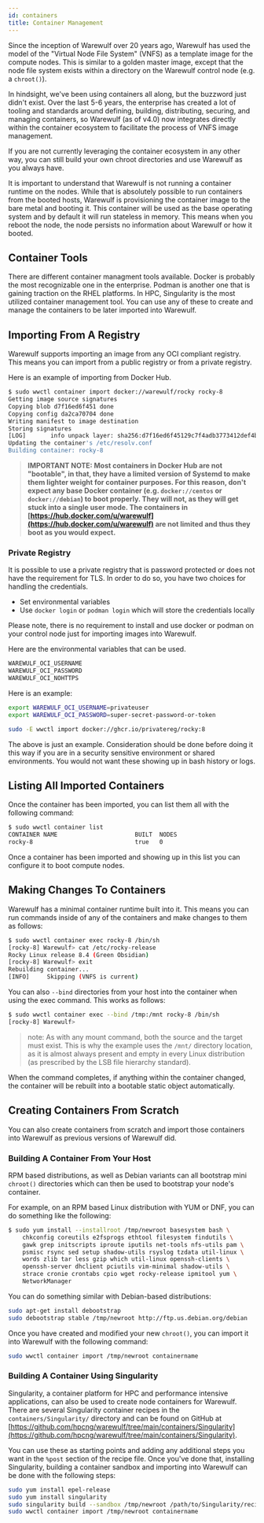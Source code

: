 ```yaml
---
id: containers
title: Container Management
---
```


Since the inception of Warewulf over 20 years ago, Warewulf has used the model of the "Virtual Node File System" (VNFS) as a template image for the compute nodes. This is similar to a golden master image, except that the node file system exists within a directory on the Warewulf control node (e.g. a `chroot()`).

In hindsight, we've been using containers all along, but the buzzword just didn't exist. Over the last 5-6 years, the enterprise has created a lot of tooling and standards around defining, building, distributing, securing, and managing containers, so Warewulf (as of v4.0) now integrates directly within the container ecosystem to facilitate the process of VNFS image management.

If you are not currently leveraging the container ecosystem in any other way, you can still build your own chroot directories and use Warewulf as you always have.

It is important to understand that Warewulf is not running a container runtime on the nodes. While that is absolutely possible to run containers from the booted hosts, Warewulf is provisioning the container image to the bare metal and booting it. This container will be used as the base operating system and by default it will run stateless in memory. This means when you reboot the node, the node persists no information about Warewulf or how it booted.

## Container Tools

There are different container managment tools available. Docker is probably the most recognizable one in the enterprise. Podman is another one that is gaining traction on the RHEL platforms. In HPC, Singularity is the most utilized container management tool. You can use any of these to create and manage the containers to be later imported into Warewulf.

## Importing From A Registry

Warewulf supports importing an image from any OCI compliant registry. This means you can import from a public registry or from a private registry.

Here is an example of importing from Docker Hub.

```bash
$ sudo wwctl container import docker://warewulf/rocky rocky-8
Getting image source signatures
Copying blob d7f16ed6f451 done  
Copying config da2ca70704 done  
Writing manifest to image destination
Storing signatures
[LOG]       info unpack layer: sha256:d7f16ed6f45129c7f4adb3773412def4ba2bf9902de42e86e77379a65d90a984
Updating the container's /etc/resolv.conf
Building container: rocky-8
```

> **IMPORTANT NOTE: Most containers in Docker Hub are not "bootable", in that, they have a limited version of Systemd to make them lighter weight for container purposes. For this reason, don't expect any base Docker container (e.g. `docker://centos` or `docker://debian`) to boot properly. They will not, as they will get stuck into a single user mode. The containers in [https://hub.docker.com/u/warewulf](https://hub.docker.com/u/warewulf) are not limited and thus they boot as you would expect.**

### Private Registry

It is possible to use a private registry that is password protected or does not have the requirement for TLS. In order to do so, you have two choices for handling the credentials.

- Set environmental variables
- Use `docker login` or `podman login` which will store the credentials locally

Please note, there is no requirement to install and use docker or podman on your control node just for importing images into Warewulf.

Here are the environmental variables that can be used.

```bash
WAREWULF_OCI_USERNAME
WAREWULF_OCI_PASSWORD
WAREWULF_OCI_NOHTTPS
```

Here is an example:

```bash
export WAREWULF_OCI_USERNAME=privateuser
export WAREWULF_OCI_PASSWORD=super-secret-password-or-token

sudo -E wwctl import docker://ghcr.io/privatereg/rocky:8
```

The above is just an example. Consideration should be done before doing it this way if you are in a security sensitive environment or shared environments. You would not want these showing up in bash history or logs.

## Listing All Imported Containers

Once the container has been imported, you can list them all with the following command:

```bash
$ sudo wwctl container list
CONTAINER NAME                      BUILT  NODES 
rocky-8                             true   0     
```

Once a container has been imported and showing up in this list you can configure it to boot compute nodes.

## Making Changes To Containers

Warewulf has a minimal container runtime built into it. This means you can run commands inside of any of the containers and make changes to them as follows:

```bash
$ sudo wwctl container exec rocky-8 /bin/sh
[rocky-8] Warewulf> cat /etc/rocky-release
Rocky Linux release 8.4 (Green Obsidian)
[rocky-8] Warewulf> exit
Rebuilding container...
[INFO]     Skipping (VNFS is current)
```

You can also `--bind` directories from your host into the container when using the exec command. This works as follows:

```bash
$ sudo wwctl container exec --bind /tmp:/mnt rocky-8 /bin/sh
[rocky-8] Warewulf> 
```

> note: As with any mount command, both the source and the target must exist. This is why the example uses the `/mnt/` directory location, as it is almost always present and empty in every Linux distribution (as prescribed by the LSB file hierarchy standard).

When the command completes, if anything within the container changed, the container will be rebuilt into a bootable static object automatically.

## Creating Containers From Scratch

You can also create containers from scratch and import those containers into Warewulf as previous versions of Warewulf did.

### Building A Container From Your Host

RPM based distributions, as well as Debian variants can all bootstrap mini `chroot()` directories which can then be used to bootstrap your node's container.

For example, on an RPM based Linux distribution with YUM or DNF, you can do something like the following:

```bash
$ sudo yum install --installroot /tmp/newroot basesystem bash \
    chkconfig coreutils e2fsprogs ethtool filesystem findutils \
    gawk grep initscripts iproute iputils net-tools nfs-utils pam \
    psmisc rsync sed setup shadow-utils rsyslog tzdata util-linux \
    words zlib tar less gzip which util-linux openssh-clients \
    openssh-server dhclient pciutils vim-minimal shadow-utils \
    strace cronie crontabs cpio wget rocky-release ipmitool yum \
    NetworkManager
```

You can do something similar with Debian-based distributions:

```bash
sudo apt-get install debootstrap
sudo debootstrap stable /tmp/newroot http://ftp.us.debian.org/debian
```

Once you have created and modified your new `chroot()`, you can import it into Warewulf with the following command:

```bash
sudo wwctl container import /tmp/newroot containername
```

### Building A Container Using Singularity

Singularity, a container platform for HPC and performance intensive applications, can also be used to create node containers for Warewulf. There are several Singularity container recipes in the `containers/Singularity/` directory and can be found on GitHub at [https://github.com/hpcng/warewulf/tree/main/containers/Singularity](https://github.com/hpcng/warewulf/tree/main/containers/Singularity).

You can use these as starting points and adding any additional steps you want in the `%post` section of the recipe file. Once you've done that, installing Singularity, building a container sandbox and importing into Warewulf can be done with the following steps:

```bash
sudo yum install epel-release
sudo yum install singularity
sudo singularity build --sandbox /tmp/newroot /path/to/Singularity/recipe.def
sudo wwctl container import /tmp/newroot containername
```
